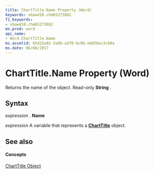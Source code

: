 ```yaml
---
title: ChartTitle.Name Property (Word)
keywords: vbawd10.chm65273882
f1_keywords:
- vbawd10.chm65273882
ms.prod: word
api_name:
- Word.ChartTitle.Name
ms.assetid: b5d22e82-3a0b-a3f0-bc8b-eb858ac3cb8a
ms.date: 06/08/2017
---
```



# ChartTitle.Name Property (Word)

Returns the name of the object. Read-only  **String** .


## Syntax

 _expression_ . **Name**

 _expression_ A variable that represents a **[ChartTitle](Word.ChartTitle.md)** object.


## See also


#### Concepts


[ChartTitle Object](Word.ChartTitle.md)

